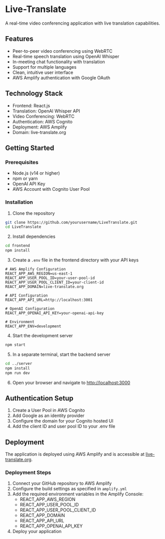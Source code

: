 # Live-Translate

A real-time video conferencing application with live translation capabilities.

## Features

- Peer-to-peer video conferencing using WebRTC
- Real-time speech translation using OpenAI Whisper
- In-meeting chat functionality with translation
- Support for multiple languages
- Clean, intuitive user interface
- AWS Amplify authentication with Google OAuth

## Technology Stack

- Frontend: React.js
- Translation: OpenAI Whisper API
- Video Conferencing: WebRTC
- Authentication: AWS Cognito
- Deployment: AWS Amplify
- Domain: live-translate.org

## Getting Started

### Prerequisites

- Node.js (v14 or higher)
- npm or yarn
- OpenAI API Key
- AWS Account with Cognito User Pool

### Installation

1. Clone the repository
```bash
git clone https://github.com/yourusername/LiveTranslate.git
cd LiveTranslate
```

2. Install dependencies
```bash
cd frontend
npm install
```

3. Create a `.env` file in the frontend directory with your API keys
```
# AWS Amplify Configuration
REACT_APP_AWS_REGION=us-east-1
REACT_APP_USER_POOL_ID=your-user-pool-id
REACT_APP_USER_POOL_CLIENT_ID=your-client-id
REACT_APP_DOMAIN=live-translate.org

# API Configuration
REACT_APP_API_URL=http://localhost:3001

# OpenAI Configuration
REACT_APP_OPENAI_API_KEY=your-openai-api-key

# Environment
REACT_APP_ENV=development
```

4. Start the development server
```bash
npm start
```

5. In a separate terminal, start the backend server
```bash
cd ../server
npm install
npm run dev
```

6. Open your browser and navigate to [http://localhost:3000](http://localhost:3000)

## Authentication Setup

1. Create a User Pool in AWS Cognito
2. Add Google as an identity provider
3. Configure the domain for your Cognito hosted UI
4. Add the client ID and user pool ID to your .env file

## Deployment

The application is deployed using AWS Amplify and is accessible at [live-translate.org](https://live-translate.org).

### Deployment Steps

1. Connect your GitHub repository to AWS Amplify
2. Configure the build settings as specified in `amplify.yml`
3. Add the required environment variables in the Amplify Console:
   - REACT_APP_AWS_REGION
   - REACT_APP_USER_POOL_ID
   - REACT_APP_USER_POOL_CLIENT_ID
   - REACT_APP_DOMAIN
   - REACT_APP_API_URL
   - REACT_APP_OPENAI_API_KEY
4. Deploy your application